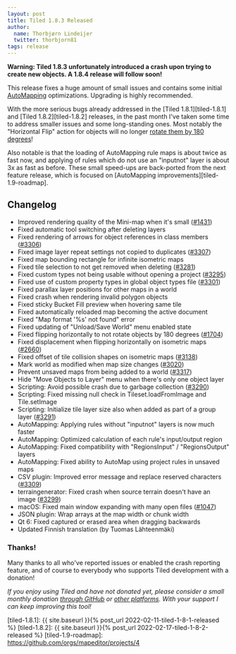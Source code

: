 ```yaml
---
layout: post
title: Tiled 1.8.3 Released
author:
  name: Thorbjørn Lindeijer
  twitter: thorbjorn81
tags: release
---
```


**Warning: Tiled 1.8.3 unfortunately introduced a crash upon trying to create
new objects. A 1.8.4 release will follow soon!**

This release fixes a huge amount of small issues and contains some initial
[AutoMapping](https://doc.mapeditor.org/en/stable/manual/automapping/)
optimizations. Upgrading is highly recommended.

With the more serious bugs already addressed in the [Tiled 1.8.1][tiled-1.8.1]
and [Tiled 1.8.2][tiled-1.8.2] releases, in the past month I've taken some time
to address smaller issues and some long-standing ones. Most notably the
"Horizontal Flip" action for objects will no longer [rotate them by 180
degrees](https://github.com/mapeditor/tiled/issues/1704)!

Also notable is that the loading of AutoMapping rule maps is about twice as
fast now, and applying of rules which do not use an "inputnot" layer is about
3x as fast as before. These small speed-ups are back-ported from the next
feature release, which is focused on [AutoMapping
improvements][tiled-1.9-roadmap].

Changelog
---------

*   Improved rendering quality of the Mini-map when it's small ([#1431](https://github.com/mapeditor/tiled/pull/1431))
*   Fixed automatic tool switching after deleting layers
*   Fixed rendering of arrows for object references in class members ([#3306](https://github.com/mapeditor/tiled/issues/3306))
*   Fixed image layer repeat settings not copied to duplicates ([#3307](https://github.com/mapeditor/tiled/issues/3307))
*   Fixed map bounding rectangle for infinite isometric maps
*   Fixed tile selection to not get removed when deleting ([#3281](https://github.com/mapeditor/tiled/issues/3281))
*   Fixed custom types not being usable without opening a project ([#3295](https://github.com/mapeditor/tiled/issues/3295))
*   Fixed use of custom property types in global object types file ([#3301](https://github.com/mapeditor/tiled/issues/3301))
*   Fixed parallax layer positions for other maps in a world
*   Fixed crash when rendering invalid polygon objects
*   Fixed sticky Bucket Fill preview when hovering same tile
*   Fixed automatically reloaded map becoming the active document
*   Fixed "Map format '%s' not found" error
*   Fixed updating of "Unload/Save World" menu enabled state
*   Fixed flipping horizontally to not rotate objects by 180 degrees ([#1704](https://github.com/mapeditor/tiled/issues/1704))
*   Fixed displacement when flipping horizontally on isometric maps ([#2660](https://github.com/mapeditor/tiled/issues/2660))
*   Fixed offset of tile collision shapes on isometric maps ([#3138](https://github.com/mapeditor/tiled/issues/3138))
*   Mark world as modified when map size changes ([#3020](https://github.com/mapeditor/tiled/issues/3020))
*   Prevent unsaved maps from being added to a world ([#3317](https://github.com/mapeditor/tiled/issues/3317))
*   Hide "Move Objects to Layer" menu when there's only one object layer
*   Scripting: Avoid possible crash due to garbage collection ([#3290](https://github.com/mapeditor/tiled/issues/3290))
*   Scripting: Fixed missing null check in Tileset.loadFromImage and Tile.setImage
*   Scripting: Initialize tile layer size also when added as part of a group layer ([#3291](https://github.com/mapeditor/tiled/issues/3291))
*   AutoMapping: Applying rules without "inputnot" layers is now much faster
*   AutoMapping: Optimized calculation of each rule's input/output region
*   AutoMapping: Fixed compatibility with "RegionsInput" / "RegionsOutput" layers
*   AutoMapping: Fixed ability to AutoMap using project rules in unsaved maps
*   CSV plugin: Improved error message and replace reserved characters ([#3309](https://github.com/mapeditor/tiled/issues/3309))
*   terraingenerator: Fixed crash when source terrain doesn't have an image ([#3299](https://github.com/mapeditor/tiled/issues/3299))
*   macOS: Fixed main window expanding with many open files ([#1047](https://github.com/mapeditor/tiled/issues/1047))
*   JSON plugin: Wrap arrays at the map width or chunk width
*   Qt 6: Fixed captured or erased area when dragging backwards
*   Updated Finnish translation (by Tuomas Lähteenmäki)

### Thanks!

Many thanks to all who've reported issues or enabled the crash reporting
feature, and of course to everybody who supports Tiled development with a
donation!

_If you enjoy using Tiled and have not donated yet, please consider a small monthly donation [through GitHub](https://github.com/sponsors/bjorn) or [other platforms](https://www.mapeditor.org/donate). With your support I can keep improving this tool!_

[tiled-1.8.1]: {{ site.baseurl }}{% post_url 2022-02-11-tiled-1-8-1-released %}
[tiled-1.8.2]: {{ site.baseurl }}{% post_url 2022-02-17-tiled-1-8-2-released %}
[tiled-1.9-roadmap]: https://github.com/orgs/mapeditor/projects/4
